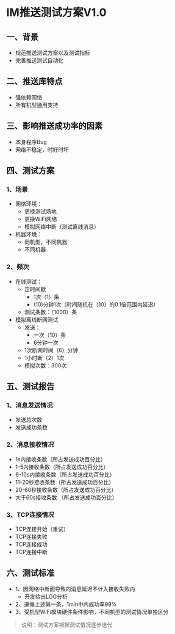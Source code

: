# IM推送测试方案V1.0

## 一、背景
+ 规范推送测试方案以及测试指标
+ 完善推送测试自动化

## 二、推送库特点
+ 强依赖网络
+ 所有机型通用支持

## 三、影响推送成功率的因素

+ 本身程序Bug
+ 网络不稳定，时好时坏

## 四、测试方案

### 1、场景
+ 网络环境：
	+ 更换测试场地
	+ 更换WiFi网络
	+ 模拟网络中断（测试离线消息）
+ 机器环境：
	+ 同机型，不同机器
	+ 不同机器

### 2、频次

+ 在线测试：
	+ 定时间歇
		+ 1次（1）条
		+ (10)分钟1次（时间随机在（10）的0.1倍范围内延迟）
	+ 测试条数：（1000）条
+ 模拟离线断网测试
	+ 发送：
		+ 一次（10）条
		+ 6分钟一次
	+ 1次断网时间（6）分钟
	+ 1小时断（2）1次
	+ 模拟次数：300次
## 五、测试报告

### 1、消息发送情况
+ 发送总次数
+ 发送成功条数

### 2、消息接收情况
+ 1s内接收条数（所占发送成功百分比）
+ 1-5内接收条数（所占发送成功百分比）
+ 6-10s内接收条数（所占发送成功百分比）
+ 11-20秒接收条数（所占发送成功百分比）
+ 20-60秒接收条数（所占发送成功百分比）
+ 大于60s接收条数 （所占发送成功百分比）

### 3、TCP连接情况
+ TCP连接开始（重试）
+ TCP连接失败
+ TCP连接成功
+ TCP连接中断


## 六、测试标准

+ 1、因网络中断而导致的消息延迟不计入接收失败内
	+ 开发给出LOG分析
+ 2、遵循上述第一条，1min中内成功率99%
+ 3、受机型WiFi模块硬件条件影响，不同机型的测试情况单独区分

> 说明：测试方案根据测试情况逐步迭代